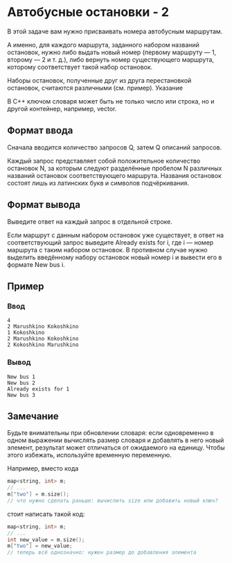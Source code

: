 # Автобусные остановки - 2

В этой задаче вам нужно присваивать номера автобусным маршрутам.

А именно, для каждого маршрута, заданного набором названий остановок, нужно либо выдать новый номер (первому маршруту — 1, второму — 2 и т. д.), либо вернуть номер существующего маршрута, которому соответствует такой набор остановок.

Наборы остановок, полученные друг из друга перестановкой остановок, считаются различными (см. пример).
Указание

В C++ ключом словаря может быть не только число или строка, но и другой контейнер, например, vector.

## Формат ввода

Сначала вводится количество запросов Q, затем Q описаний запросов.

Каждый запрос представляет собой положительное количество остановок N, за которым следуют разделённые пробелом N различных названий остановок соответствующего маршрута. Названия остановок состоят лишь из латинских букв и символов подчёркивания.

## Формат вывода

Выведите ответ на каждый запрос в отдельной строке.

Если маршрут с данным набором остановок уже существует, в ответ на соответствующий запрос выведите Already exists for i, где i — номер маршрута с таким набором остановок. В противном случае нужно выделить введённому набору остановок новый номер i и вывести его в формате New bus i.

## Пример

### Ввод

```text
4
2 Marushkino Kokoshkino
1 Kokoshkino
2 Marushkino Kokoshkino
2 Kokoshkino Marushkino
```

### Вывод

```text
New bus 1
New bus 2
Already exists for 1
New bus 3
```

## Замечание

Будьте внимательны при обновлении словаря: если одновременно в одном выражении вычислять размер словаря и добавлять в него новый элемент, результат может отличаться от ожидаемого на единицу. Чтобы этого избежать, используйте временную переменную.

Например, вместо кода

```C++
map<string, int> m;
// ...
m["two"] = m.size();
// что нужно сделать раньше: вычислить size или добавить новый ключ?
```

стоит написать такой код:

```C++
map<string, int> m;
// ...
int new_value = m.size();
m["two"] = new_value;
// теперь всё однозначно: нужен размер до добавления элемента
```